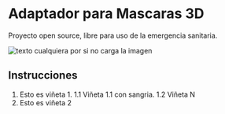# Adaptador para Mascaras 3D

Proyecto open source, libre para uso de la emergencia sanitaria.

![texto cualquiera por si no carga la imagen](https://github.com/Vidasoft-app/mascaras-3d-coronavirus-protocas3d/blob/master/cabecera%20PROTOCAS3D.jpg)

## Instrucciones

1. Esto es viñeta 1.
  1.1 Viñeta 1.1 con sangria.
  1.2 Viñeta N
2. Esto es viñeta 2
